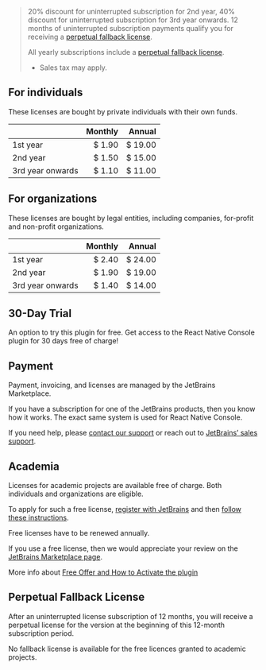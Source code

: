 [//]: # (title: Pricing)


> 20% discount for uninterrupted subscription for 2nd year, 40% discount for uninterrupted subscription for 3rd year onwards.
> 12 months of uninterrupted subscription payments qualify you for receiving a [perpetual fallback license](https://sales.jetbrains.com/hc/en-gb/articles/207240845-What-is-perpetual-fallback-license-).
>
> All yearly subscriptions include a [perpetual fallback license](https://sales.jetbrains.com/hc/en-gb/articles/207240845-What-is-perpetual-fallback-license-).
> * Sales tax may apply.


## For individuals

These licenses are bought by private individuals with their own funds.

|                  | Monthly |  Annual |
|------------------|--------:|--------:|
| 1st year         |  $ 1.90 | $ 19.00 |
| 2nd year         |  $ 1.50 | $ 15.00 |
| 3rd year onwards |  $ 1.10 | $ 11.00 |

## For organizations

These licenses are bought by legal entities, including companies, for-profit and non-profit organizations.

|                  | Monthly |  Annual |
|------------------|--------:|--------:|
| 1st year         |  $ 2.40 | $ 24.00 |
| 2nd year         |  $ 1.90 | $ 19.00 |
| 3rd year onwards |  $ 1.40 | $ 14.00 |

## 30-Day Trial

An option to try this plugin for free. Get access to the React Native Console plugin for 30 days free of charge!

## Payment

Payment, invoicing, and licenses are managed by the JetBrains Marketplace.

If you have a subscription for one of the JetBrains products, then you know how it works. The exact same system is used for
React Native Console.

If you need help, please [contact our support](mailto:beansoft@126.com) or reach out
to [JetBrains’ sales support](https://www.jetbrains.com/support/sales/#email-sales).

## Academia

Licenses for academic projects are available free of charge. Both individuals and organizations are
eligible.

To apply for such a free license, [register with JetBrains](https://www.jetbrains.com/community/education/) and
then [follow these instructions](https://plugins.jetbrains.com/docs/marketplace/community-programs.html).

Free licenses have to be renewed annually.

If you use a free license, then we would appreciate your review on
the [JetBrains Marketplace page](https://plugins.jetbrains.com/plugin/9564-react-native-console/reviews).

More info about [Free Offer and How to Activate the plugin](freeOffer)

## Perpetual Fallback License

After an uninterrupted license subscription of 12 months, you will receive a perpetual license for the version at the
beginning of this 12-month subscription period.

No fallback license is available for the free licences granted to academic projects.
